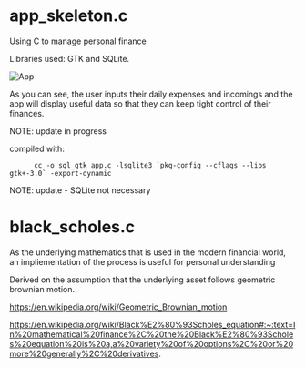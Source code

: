 # app_skeleton.c
Using C to manage personal finance

Libraries used: GTK and SQLite.

![App](https://user-images.githubusercontent.com/73109076/103483932-b3d59a00-4de2-11eb-836a-72688760686f.png)


As you can see, the user inputs their daily expenses and incomings and the app will display useful data so that they can keep tight control of their finances.

NOTE: update in progress

compiled with:


          cc -o sql_gtk app.c -lsqlite3 `pkg-config --cflags --libs gtk+-3.0` -export-dynamic

NOTE: update - SQLite not necessary

# black_scholes.c

As the underlying mathematics that is used in the modern financial world, an impliementation of the process is useful for personal understanding

Derived on the assumption that the underlying asset follows geometric brownian motion.

https://en.wikipedia.org/wiki/Geometric_Brownian_motion

https://en.wikipedia.org/wiki/Black%E2%80%93Scholes_equation#:~:text=In%20mathematical%20finance%2C%20the%20Black%E2%80%93Scholes%20equation%20is%20a,a%20variety%20of%20options%2C%20or%20more%20generally%2C%20derivatives.
